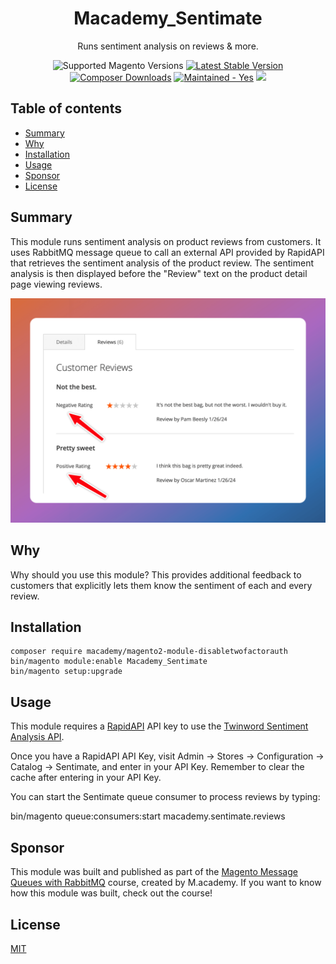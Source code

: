 <h1 align="center">Macademy_Sentimate</h1>

<div align="center">
  <p>Runs sentiment analysis on reviews & more.</p>
  <img src="https://img.shields.io/badge/magento-2.4-brightgreen.svg?logo=magento&longCache=true&style=flat-square" alt="Supported Magento Versions" />
  <a href="https://packagist.org/packages/macademy/magento2-module-sentimate" target="_blank"><img src="https://img.shields.io/packagist/v/macademy/magento2-module-sentimate.svg?style=flat-square" alt="Latest Stable Version" /></a>
  <a href="https://packagist.org/packages/macademy/magento2-module-sentimate" target="_blank"><img src="https://poser.pugx.org/macademy/magento2-module-sentimate/downloads" alt="Composer Downloads" /></a>
  <a href="https://github.com/macademy/magento2-module-sentimate/pulse/monthly" target="_blank"><img src="https://img.shields.io/badge/maintained%3F-yes-brightgreen.svg?style=flat-square" alt="Maintained - Yes" /></a>
  <a href="https://opensource.org/licenses/MIT" target="_blank"><img src="https://img.shields.io/badge/license-MIT-blue.svg" /></a>
</div>

## Table of contents

- [Summary](#summary)
- [Why](#why)
- [Installation](#installation)
- [Usage](#usage)
- [Sponsor](#sponsor)
- [License](#license)

## Summary

This module runs sentiment analysis on product reviews from customers. It uses RabbitMQ message queue to call an external API provided by RapidAPI that retrieves the sentiment analysis of the product review. The sentiment analysis is then displayed before the "Review" text on the product detail page viewing reviews.

![Demo](https://raw.githubusercontent.com/macademy/magento2-module-sentimate/master/docs/demo.png)

## Why

Why should you use this module? This provides additional feedback to customers that explicitly lets them know the sentiment of each and every review.

## Installation

```
composer require macademy/magento2-module-disabletwofactorauth
bin/magento module:enable Macademy_Sentimate
bin/magento setup:upgrade
```

## Usage

This module requires a [RapidAPI](https://rapidapi.com/auth/sign-up?referral=/twinword/api/sentiment-analysis) API key to use the [Twinword Sentiment Analysis API](https://rapidapi.com/twinword/api/sentiment-analysis/).

Once you have a RapidAPI API Key, visit Admin -> Stores -> Configuration -> Catalog -> Sentimate, and enter in your API Key. Remember to clear the cache after entering in your API Key.

You can start the Sentimate queue consumer to process reviews by typing:

bin/magento queue:consumers:start macademy.sentimate.reviews

## Sponsor

This module was built and published as part of the [Magento Message Queues with RabbitMQ](https://m.academy/rabbitmq/) course, created by M.academy. If you want to know how this module was built, check out the course!

## License

[MIT](https://opensource.org/licenses/MIT)
